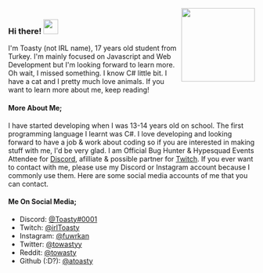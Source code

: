 <img align='right' src="https://toasty.is-pretty.cool/AKd3WEX.png" width="150">
<h3> Hi there! <img src="https://media.giphy.com/media/mGcNjsfWAjY5AEZNw6/giphy.gif" width="30"></h3>

<p>I'm Toasty (not IRL name), 17 years old student from Turkey. I'm mainly focused on Javascript and Web Development but I'm looking forward to learn more. Oh wait, I missed something. I know C# little bit. I have a cat and I pretty much love animals. If you want to learn more about me, keep reading!</br></p>

#### More About Me;   

I have started developing when I was 13-14 years old on school. The first programming language I learnt was C#. I love developing and looking forward to have a job & work about coding so if you are interested in making stuff with me, I'd be very glad. I am Official Bug Hunter & Hypesquad Events Attendee for [Discord](https://discord.com), afilliate & possible partner for [Twitch](https://twitch.tv). If you ever want to contact with me, please use my Discord or Instagram account because I commonly use them. Here are some social media accounts of me that you can contact.

#### Me On Social Media;
- Discord: [@Toasty#0001](https://discord.com/users/478307244509888532)
- Twitch: [@irlToasty](https://twitch.tv/irlToasty)
- Instagram: [@fuwrkan](https://instagram.com/fuwrkan) 
- Twitter: [@towastyy](https://twitter.com/towastyy)
- Reddit: [@towasty](https://www.reddit.com/u/towasty)
- Github (:D?): [@atoasty](https://github.com/atoasty)
